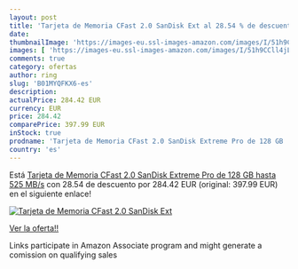 ```yaml
---
layout: post
title: 'Tarjeta de Memoria CFast 2.0 SanDisk Ext al 28.54 % de descuento'
date: 
thumbnailImage: 'https://images-eu.ssl-images-amazon.com/images/I/51h9CCll4jL._SL200_.jpg'
images: [ 'https://images-eu.ssl-images-amazon.com/images/I/51h9CCll4jL._SL200_.jpg' ]
comments: true
category: ofertas
author: ring
slug: 'B01MYQFKX6-es'
description:
actualPrice: 284.42 EUR
currency: EUR
price: 284.42
comparePrice: 397.99 EUR
inStock: true
prodname: 'Tarjeta de Memoria CFast 2.0 SanDisk Extreme Pro de 128 GB  hasta 525 MB/s'
country: 'es'
---
```


Está [Tarjeta de Memoria CFast 2.0 SanDisk Extreme Pro de 128 GB  hasta 525 MB/s](https://www.amazon.es/dp/B01MYQFKX6/?tag=tolees-21) con 28.54 de descuento por 284.42 EUR (original: 397.99 EUR) en el siguiente enlace!

[![Tarjeta de Memoria CFast 2.0 SanDisk Ext](https://images-eu.ssl-images-amazon.com/images/I/51h9CCll4jL._SL200_.jpg)](https://www.amazon.es/dp/B01MYQFKX6/?tag=tolees-21)

[Ver la oferta!!](https://www.amazon.es/dp/B01MYQFKX6/?tag=tolees-21)

Links participate in Amazon Associate program and might generate a comission on qualifying sales


